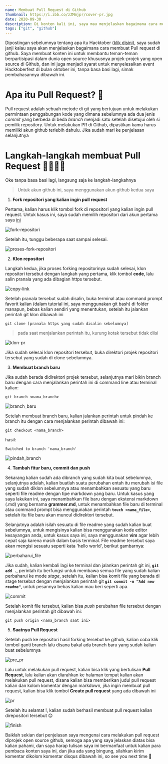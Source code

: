 ```yaml
---
name: Membuat Pull Request di Github
thumbnail: https://i.ibb.co/zZMmjpr/cover-pr.jpg
date: 2020-09-30
description: Di konten kali ini, saya mau menjelaskan bagaimana cara membuat Pull Request di Github, jika kalian belum tau apa itu Pull Request (PR), yuk simak selengkapnya...
tags: ["git", "github"]
---
```


Dipostingan sebelumnya tentang apa itu Hacktober ([klik disini](https://grammer-blog.vercel.app/posts/hacktoberfest-2020/)), saya sudah janji kalau saya akan menjelaskan bagaimana cara membuat Pull request di github. Saya membuat konten ini untuk membantu teman-teman berpartisipasi dalam dunia open source khususnya projek-projek yang open source di Github, dan ini juga menjadi syarat untuk menyelesaikan event Hacktoberfest di bulan oktober ini, tanpa basa basi lagi, simak pembahasannya dibawah ini.

# Apa itu Pull Request? 🤔
Pull request adalah sebuah metode di git yang bertujuan untuk melakukan permintaan penggabungan kode yang dimana sebelumnya ada dua jenis *commit* yang berbeda di beda *branch* menjadi satu setelah disetujui oleh si pemilik repository. Untuk melakukan PR di Github, dipastikan kamu harus memiliki akun github terlebih dahulu. Jika sudah mari ke penjelasan selanjutnya

# Langkah-langkah membuat Pull Request 🏃‍♂️🏃‍♀️
Oke tanpa basa basi lagi, langsung saja ke langkah-langkahnya

> Untuk akun github ini, saya menggunakan akun github kedua saya 

1. **Fork repositori yang kalian ingin pull request**

Pertama, kalian harus klik tombol fork di repositori yang kalian ingin pull request. Untuk kasus ini, saya sudah memilih repositori dari akun pertama saya [ini](https://github.com/satyawikananda/satyawikananda)

![fork-repositori](../images/pr-1.jpg)

Setelah itu, tunggu beberapa saat sampai selesai.

![proses-fork-repositori](../images/pr-2.jpg)

2. **Klon repositori**

Langkah kedua, jika proses forking repositorinya sudah selesai, klon repositori tersebut dengan langkah yang pertama, klik tombol **code**, lalu salin pranala yang ada dibagian https tersebut.

![copy-link](../images/pr-3.jpg)

Setelah pranala tersebut sudah disalin, buka terminal atau command prompt favorit kalian (dalam tutorial ini, saya menggunakan git bash) di folder manapun, bebas kalian sendiri yang menentukan, setelah itu jalankan perintah git klon dibawah ini

```
git clone [pranala https yang sudah disalin sebelumnya]
```
> pada saat menjalankan perintah itu, kurung kotak tersebut tidak diisi

![klon-pr](../images/pr-4.jpg)

Jika sudah selesai klon repositori tersebut, buka direktori projek repositori tersebut yang sudah di clone sebelumnya.

3. **Membuat branch baru**

Jika sudah berada didirektori projek tersebut, selanjutnya mari bikin branch baru dengan cara menjalankan perintah ini di command line atau terminal kalian:

```
git branch <nama_branch>
```
![branch_baru](../images/pr-5.jpg)

Setelah membuat branch baru, kalian jalankan perintah untuk pindah ke branch itu dengan cara menjalankan perintah dibawah ini: 

```
git checkout <nama_branch>
```
hasil: 
```
Switched to branch 'nama_branch'
```
![pindah_branch](../images/pr-6.jpg)

4. **Tambah fitur baru, commit dan push**

Sekarang kalian sudah ada dibranch yang sudah kita buat sebelumnya, selanjutnya adalah, kalian buatlah suatu perubahan entah itu merubah isi file yang sudah diklon sebelumnya atau menambahkan sesuatu yang baru seperti file readme dengan tipe markdown yang baru. Untuk kasus yang saya lakukan ini, saya menambahkan file baru dengan ekstensi markdown (.md) yang bernama **grammer.md**, untuk menambahkan file baru di terminal atau command prompt bisa menggunakan perintah **```touch <nama_file>```**, setelah itu file baru akan muncul didirektori tersebut.

Selanjutnya adalah isilah sesuatu di file readme yang sudah kalian buat sebelumnya, untuk mengisinya kalian bisa menggunakan kode editor kesayangan anda, untuk kasus saya ini, saya menggunakan **vim** agar lebih cepat saja karena masih dalam basis terminal. File readme tersebut saya akan mengisi sesuatu seperti kata 'hello world', berikut gambarnya:

![perbaharui_file](../images/pr-7.jpg)

Jika sudah, kalian kembali lagi ke terminal dan jalankan perintah git ini, **```git add .```**, perintah itu berfungsi untuk membawa semua file yang sudah kalian perbaharui ke mode *stage*, setelah itu, kalian bisa komit file yang berada di stage tersebut dengan menjalankan perintah git **```git commit -m "Add new readme"```**, untuk pesannya bebas kalian mau beri seperti apa.

![commit](../images/pr-8.jpg)

Setelah komit file tersebut, kalian bisa *push* perubahan file tersebut dengan menjalankan perintah git dibawah ini: 
```
git push origin <nama_branch saat ini>
```

5. **Saatnya Pull Request**

Setelah push ke repositori hasil forking tersebut ke github, kalian coba klik tombol ganti branch lalu disana bakal ada branch baru yang sudah kalian buat sebelumnya

![pre_pr](../images/pr-9.jpg)

Lalu untuk melakukan pull request, kalian bisa klik yang bertulisan **Pull Request**, lalu kalian akan diarahkan ke halaman tempat kalian akan melakukan pull request, disana kalian bisa memberikan judul pull request kalian dan kolom komentar dengan markdown, jika ingin membuat pull request, kalian bisa klik tombol **Create pull request** yang ada dibawah ini

![pr](../images/pr-10.jpg)

Setelah itu selamat !, kalian sudah berhasil membuat pull request kalian direpositori tersebut 😊

![finish](../images/pr-11.jpg)

Baiklah sekian dari penjelasan saya mengenai cara melakukan pull request diprojek open source github, semoga apa yang saya jelaskan diatas bisa kalian pahami, dan saya harap tulisan saya ini bermanfaat untuk kalian para pembaca konten saya ini, dan jika ada yang bingung, silahkan kirim komentar dikolom komentar disqus dibawah ini, so see you next time 👋